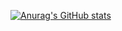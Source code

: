 [![Anurag's GitHub stats](https://github-readme-stats.vercel.app/apixCatBear=anuraghazra)](https://github.com/anuraghazra/github-readme-stats)
